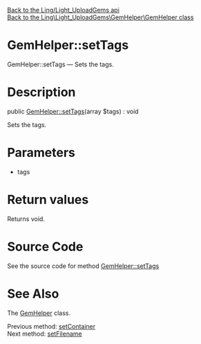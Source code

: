 [Back to the Ling/Light_UploadGems api](https://github.com/lingtalfi/Light_UploadGems/blob/master/doc/api/Ling/Light_UploadGems.md)<br>
[Back to the Ling\Light_UploadGems\GemHelper\GemHelper class](https://github.com/lingtalfi/Light_UploadGems/blob/master/doc/api/Ling/Light_UploadGems/GemHelper/GemHelper.md)


GemHelper::setTags
================



GemHelper::setTags — Sets the tags.




Description
================


public [GemHelper::setTags](https://github.com/lingtalfi/Light_UploadGems/blob/master/doc/api/Ling/Light_UploadGems/GemHelper/GemHelper/setTags.md)(array $tags) : void




Sets the tags.




Parameters
================


- tags

    


Return values
================

Returns void.








Source Code
===========
See the source code for method [GemHelper::setTags](https://github.com/lingtalfi/Light_UploadGems/blob/master/GemHelper/GemHelper.php#L90-L93)


See Also
================

The [GemHelper](https://github.com/lingtalfi/Light_UploadGems/blob/master/doc/api/Ling/Light_UploadGems/GemHelper/GemHelper.md) class.

Previous method: [setContainer](https://github.com/lingtalfi/Light_UploadGems/blob/master/doc/api/Ling/Light_UploadGems/GemHelper/GemHelper/setContainer.md)<br>Next method: [setFilename](https://github.com/lingtalfi/Light_UploadGems/blob/master/doc/api/Ling/Light_UploadGems/GemHelper/GemHelper/setFilename.md)<br>

